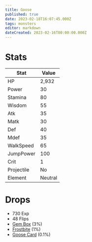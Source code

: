 ```yaml
---
title: Goose
published: true
date: 2023-02-18T16:07:45.000Z
tags: monsters
editor: markdown
dateCreated: 2023-02-16T00:00:00.000Z
---
```


# Stats
|Stat|Value|
|-|-|
|HP|2,932|
|Power|30|
|Stamina|80|
|Wisdom|55|
|Atk|35|
|Matk|30|
|Def|40|
|Mdef|35|
|WalkSpeed|65|
|JumpPower|100|
|Crit|1|
|Projectile|No|
|Element|Neutral|

# Drops
 * 730 Exp
 * 48 Flips
 * [Gem Box](/items/gem-box.md) (3%)
 * [Frostbite](/items/frostbite.md) (1%)
 * [Goose Card](/items/goose-card.md) (0.1%)
